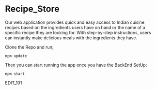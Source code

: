 # Recipe_Store
Our web application provides quick and easy access to Indian cuisine recipes based on the ingredients users have on hand or the name of a specific recipe they are looking for. With step-by-step instructions, users can instantly make delicious meals with the ingredients they have.

Clone the Repo and run; 
```
npm update
```
Then you can start running the app once you have the BackEnd SetUp;

```
npm start
```

EDIT_101

